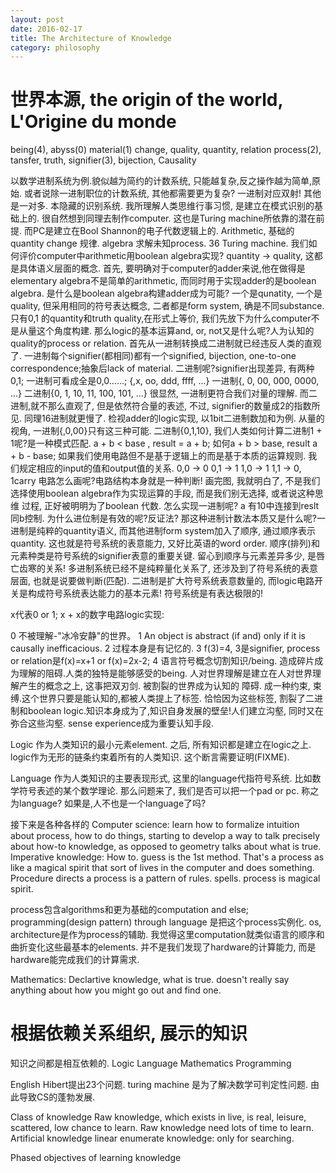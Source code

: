 ```yaml
---
layout: post
date: 2016-02-17
title: The Architecture of Knowledge
category: philosophy
---
```


# 世界本源, the origin of the world, L'Origine du monde
being(4), abyss(0)
material(1) change, quality, quantity, relation
process(2), tansfer, truth, signifier(3), bijection, Causality

以数学进制系统为例.貌似越为简约的计数系统, 只能越复杂,反之操作越为简单,原始.
或者说除一进制职位的计数系统, 其他都需要更为复杂?
 一进制对应双射! 其他是一对多.
本隐藏的识别系统.
我所理解人类思维行事习惯, 是建立在模式识别的基础上的. 很自然想到同理去制作computer.
这也是Turing machine所依靠的潜在前提.
而PC是建立在Bool Shannon的电子代数逻辑上的.
Arithmetic, 基础的 quantity change 规律.
algebra 求解未知process.
36 Turing machine.
我们如何评价computer中arithmetic用boolean algebra实现?
quantity -> quality, 这都是具体语义层面的概念.
首先, 要明确对于computer的adder来说,他在做得是elementary algebra不是简单的arithmetic,
而同时用于实现adder的是boolean algebra.
是什么是boolean algebra构建adder成为可能?
一个是qunatity, 一个是quality, 但采用相同的符号表达概念, 二者都是form system, 
确是不同substance.只有0,1 的quantity和truth quality,在形式上等价,
我们先放下为什么computer不是从量这个角度构建.
那么logic的基本运算and, or, not又是什么呢?人为认知的quality的process or relation.
首先从一进制转换成二进制就已经违反人类的直观了.
一进制每个signifier(都相同)都有一个signified, bijection, one-to-one correspondence;抽象后lack of material.
二进制呢?signifier出现差异, 有两种0,1; 一进制可看成全是0,0......;
{,x, oo, ddd, ffff, ...}
一进制{, 0, 00, 000, 0000, ...} 
二进制{0, 1, 10, 11, 100, 101, ...} 
很显然, 一进制更符合我们对量的理解. 而二进制,就不那么直观了, 但是依然符合量的表述, 不过,
signifier的数量成2的指数所见. 同理16进制就更慢了.
检视adder的logic实现, 以1bit二进制数加和为例.
从量的视角, 一进制{,0,00}只有这三种可能.
二进制{0,1,10}, 我们人类如何计算二进制1 + 1呢?是一种模式匹配.
a + b < base , result = a + b; 如何a + b > base, result a + b - base;
如果我们使用电路但不是基于逻辑上的而是基于本质的运算规则. 我们规定相应的input的值和output值的关系.
0,0 -> 0
0,1 -> 1
1,0 -> 1
1,1 -> 0, 1carry
电路怎么画呢?电路结构本身就是一种判断!
画完图, 我就明白了, 不是我们选择使用boolean algebra作为实现运算的手段, 而是我们别无选择, 或者说这种思维
过程, 正好被明明为了boolean 代数.
怎么实现一进制呢? a 有10中连接到reslt同b控制.
为什么进位制是有效的呢?反证法?
那这种进制计数法本质又是什么呢?一进制是纯粹的quantity语义, 而其他进制form system加入了顺序, 通过顺序表示quantity.
这也就是符号系统的表意能力, 又好比英语的word order. 顺序(排列)和元素种类是符号系统的signifier表意的重要关键.
留心到顺序与元素差异多少, 是唇亡齿寒的关系!
多进制系统已经不是纯粹量化关系了, 还涉及到了符号系统的表意层面, 也就是说要做判断(匹配).
二进制是扩大符号系统表意数量的, 而logic电路开关是构成符号系统表达能力的基本元素!
符号系统是有表达极限的!

x代表0 or 1; x + x的数字电路logic实现:

0 不被理解-"冰冷安静"的世界。
1 An object is abstract (if and) only if it is causally inefficacious.
2 过程本身是有记忆的.
3 f(3)=4, 3是signifier, process or relation是f(x)=x+1 or f(x)=2x-2;
4 语言符号概念切割知识/being. 造成碎片成为理解的阻碍.人类的独特是能够感受的being.
人对世界理解是建立在人对世界理解产生的概念之上, 这事把双刃剑. 被割裂的世界成为认知的
障碍. 成一种约束, 束缚.这个世界只要是能认知的,都被人类提上了标签. 恰恰因为这些标签,
割裂了二进制和boolean logic.知识本身成为了,知识自身发展的壁垒!人们建立沟壑, 同时又在
弥合这些沟壑. sense experience成为重要认知手段.

Logic 作为人类知识的最小元素element. 之后, 所有知识都是建立在logic之上.
logic作为无形的链条约束着所有的人类知识. 这个断言需要证明(FIXME).

Language 作为人类知识的主要表现形式, 这里的language代指符号系统.
比如数学符号表述的某个数学理论. 那么问题来了, 我们是否可以把一个pad or pc.
称之为language? 如果是,人不也是一个language了吗?

接下来是各种各样的
Computer science: learn how to formalize intuition about process, how to do things, 
starting to develop a way to talk precisely about how-to knowledge, as opposed to 
geometry talks about what is true.
Imperative knowledge: How to. guess is the 1st method. That's a process as like a 
magical spirit that sort of lives in the computer and does something.
Procedure directs a process is a pattern of rules. spells.
process is magical spirit.

process包含algorithms和更为基础的computation and else; 
programming(design pattern) through language 是把这个process实例化. 
os, architecture是作为process的辅助.
我觉得这里computation就类似语言的顺序和曲折变化这些最基本的elements.
并不是我们发现了hardware的计算能力, 而是hardware能完成我们的计算需求.

Mathematics: Declartive knowledge, what is true. doesn't really say anything about how
you might go out and find one.

# 根据依赖关系组织, 展示的知识
知识之间都是相互依赖的.
Logic
Language
Mathematics
Programming


English
Hibert提出23个问题. turing machine 是为了解决数学可判定性问题.
由此导致CS的蓬勃发展.


Class of knowledge
Raw knowledge, which exists in live, is real, leisure, scattered, low chance to learn.
Raw knowledge need lots of time to learn.
Artificial knowledge
linear enumerate knowledge: only for searching.


Phased objectives of learning knowledge

